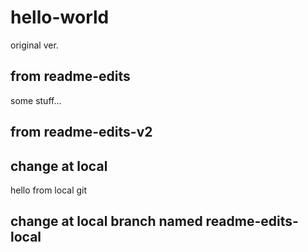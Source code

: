 # hello-world
original ver.

## from readme-edits
some stuff...

## from readme-edits-v2

## change at local
hello from local git

## change at local branch named readme-edits-local

